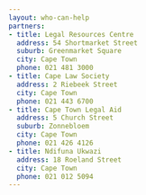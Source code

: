 ```yaml
---
layout: who-can-help
partners:
- title: Legal Resources Centre
  address: 54 Shortmarket Street
  suburb: Greenmarket Square
  city: Cape Town
  phone: 021 481 3000
- title: Cape Law Society
  address: 2 Riebeek Street
  city: Cape Town
  phone: 021 443 6700
- title: Cape Town Legal Aid
  address: 5 Church Street
  suburb: Zonnebloem
  city: Cape Town
  phone: 021 426 4126
- title: Ndifuna Ukwazi
  address: 18 Roeland Street
  city: Cape Town
  phone: 021 012 5094
---
```


